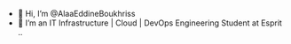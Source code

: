 - 👋 Hi, I’m @AlaaEddineBoukhriss
- 👀 I’m an IT Infrastructure | Cloud | DevOps Engineering Student at Esprit ..

<!---
AlaaEddineBoukhriss/AlaaEddineBoukhriss is a ✨ special ✨ repository because its `README.md` (this file) appears on your GitHub profile.
You can click the Preview link to take a look at your changes.
--->
